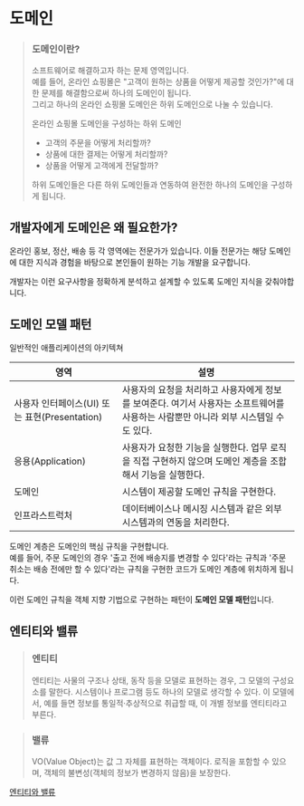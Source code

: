 # 도메인

> ### 도메인이란?
>
> 소프트웨어로 해결하고자 하는 문제 영역입니다.  
> 예를 들어, 온라인 쇼핑몰은 "고객이 원하는 상품을 어떻게 제공할 것인가?"에 대한 문제를 해결함으로써 하나의 도메인이 됩니다.  
> 그리고 하나의 온라인 쇼핑몰 도메인은 하위 도메인으로 나눌 수 있습니다.
>
> 온라인 쇼핑몰 도메인을 구성하는 하위 도메인
>
> - 고객의 주문을 어떻게 처리할까?
> - 상품에 대한 결제는 어떻게 처리할까?
> - 상품을 어떻게 고객에게 전달할까?
>
> 하위 도메인들은 다른 하위 도메인들과 연동하여 완전한 하나의 도메인을 구성하게 됩니다.

## 개발자에게 도메인은 왜 필요한가?

온라인 홍보, 정산, 배송 등 각 영역에는 전문가가 있습니다. 이들 전문가는 해당 도메인에 대한 지식과 경험을 바탕으로 본인들이 원하는 기능 개발을 요구합니다.

개발자는 이런 요구사항을 정확하게 분석하고 설계할 수 있도록 도메인 지식을 갖춰야합니다.

## 도메인 모델 패턴

일반적인 애플리케이션의 아키텍쳐

| 영역                                          | 설명                                                                                                                                |
| --------------------------------------------- | ----------------------------------------------------------------------------------------------------------------------------------- |
| 사용자 인터페이스(UI) 또는 표현(Presentation) | 사용자의 요청을 처리하고 사용자에게 정보를 보여준다. 여기서 사용자는 소프트웨어를 사용하는 사람뿐만 아니라 외부 시스템일 수도 있다. |
| 응용(Application)                             | 사용자가 요청한 기능을 실행한다. 업무 로직을 직접 구현하지 않으며 도메인 계층을 조합해서 기능을 실행한다.                           |
| 도메인                                        | 시스템이 제공할 도메인 규칙을 구현한다.                                                                                             |
| 인프라스트럭처                                | 데이터베이스나 메시징 시스템과 같은 외부 시스템과의 연동을 처리한다.                                                                |

도메인 계층은 도메인의 핵심 규칙을 구현합니다.  
예를 들어, 주문 도메인의 경우 '출고 전에 배송지를 변경할 수 있다'라는 규칙과 '주문 취소는 배송 전에만 할 수 있다'라는 규칙을 구현한 코드가 도메인 계층에 위치하게 됩니다.

이런 도메인 규칙을 객체 지향 기법으로 구현하는 패턴이 **도메인 모델 패턴**입니다.

## 엔티티와 밸류

> ### 엔티티
>
> 엔티티는 사물의 구조나 상태, 동작 등을 모델로 표현하는 경우, 그 모델의 구성요소를 말한다. 시스템이나 프로그램 등도 하나의 모델로 생각할 수 있다. 이 모델에서, 예를 들면 정보를 통일적·추상적으로 취급할 때, 이 개별 정보를 엔티티라고 부른다.

> ### 밸류
>
> VO(Value Object)는 값 그 자체를 표현하는 객체이다. 로직을 포함할 수 있으며, 객체의 불변성(객체의 정보가 변경하지 않음)을 보장한다.

[엔티티와 밸류](http://egloos.zum.com/springmvc/v/624397)
